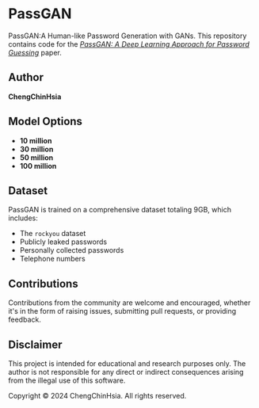 # PassGAN
PassGAN:A Human-like Password Generation with GANs.
This repository contains code for the [_PassGAN: A Deep Learning Approach for Password Guessing_](https://arxiv.org/abs/1709.00440) paper. 

## Author
**ChengChinHsia**

## Model Options
- **10 million**
- **30 million**
- **50 million**
- **100 million**

## Dataset
PassGAN is trained on a comprehensive dataset totaling 9GB, which includes:
- The `rockyou` dataset
- Publicly leaked passwords
- Personally collected passwords
- Telephone numbers

## Contributions
Contributions from the community are welcome and encouraged, whether it's in the form of raising issues, submitting pull requests, or providing feedback.

## Disclaimer
This project is intended for educational and research purposes only. The author is not responsible for any direct or indirect consequences arising from the illegal use of this software.

Copyright © 2024 ChengChinHsia. All rights reserved.
